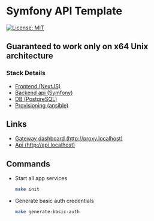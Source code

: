 # Symfony API Template

[![License: MIT](https://img.shields.io/badge/License-MIT-green.svg)](https://github.com/andrej-king/symfony_template/blob/main/LICENSE)

## Guaranteed to work only on x64 Unix architecture

### Stack Details

- [Frontend (NextJS)](https://nextjs.org)
- [Backend api (Symfony)](https://symfony.com)
- [DB (PostgreSQL)](https://www.postgresql.org)
- [Provisioning (ansible)](https://http://ansible.com)

## Links

- [Gateway dashboard (http://proxy.localhost)](http://proxy.localhost)
- [Api (http://api.localhost)](http://api.localhost)

## Commands

- Start all app services
  ```bash
  make init
  ```
- Generate basic auth credentials
  ```bash
  make generate-basic-auth
  ```
